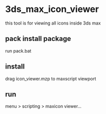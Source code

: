 # 3ds_max_icon_viewer

this tool is for viewing all icons inside 3ds max

## pack install package
run pack.bat

## install
drag icon_viewer.mzp to maxscript viewport

## run
menu > scripting > maxicon viewer...
